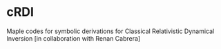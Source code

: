 # cRDI
Maple codes for symbolic derivations for Classical Relativistic Dynamical Inversion [in collaboration with Renan Cabrera]
